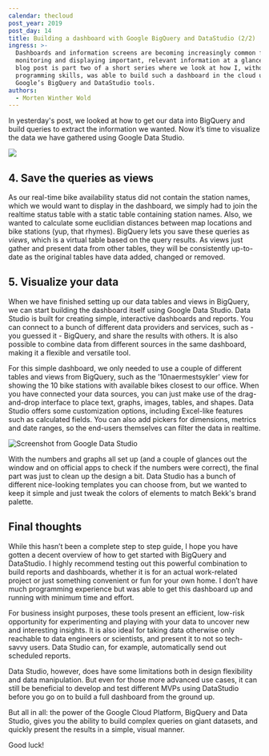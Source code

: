 ```yaml
---
calendar: thecloud
post_year: 2019
post_day: 14
title: Building a dashboard with Google BigQuery and DataStudio (2/2)
ingress: >-
  Dashboards and information screens are becoming increasingly common for
  monitoring and displaying important, relevant information at a glance. This
  blog post is part two of a short series where we look at how I, without much
  programming skills, was able to build such a dashboard in the cloud using
  Google’s BigQuery and DataStudio tools.
authors:
  - Morten Winther Wold
---
```

In yesterday's post, we looked at how to get our data into BigQuery and build queries to extract the information we wanted. Now it’s time to visualize the data we have gathered using Google Data Studio.

![](/assets/dashboard.png)

## 4. Save the queries as views

As our real-time bike availability status did not contain the station names, which we would want to display in the dashboard, we simply had to join the realtime status table with a static table containing station names. Also, we wanted to calculate some euclidian distances between map locations and bike stations (yup, that rhymes). BigQuery lets you save these queries as _views_, which is a virtual table based on the query results. As views just gather and present data from other tables, they will be consistently up-to-date as the original tables have data added, changed or removed.

## 5. Visualize your data

When we have finished setting up our data tables and views in BigQuery, we can start building the dashboard itself using Google Data Studio. Data Studio is built for creating simple, interactive dashboards and reports. You can connect to a bunch of different data providers and services, such as - you guessed it - BigQuery, and share the results with others. It is also possible to combine data from different sources in the same dashboard, making it a flexible and versatile tool. 

For this simple dashboard, we only needed to use a couple of different tables and views from BigQuery, such as the '10naermestsykler' view for showing the 10 bike stations with available bikes closest to our office. When you have connected your data sources, you can just make use of the drag-and-drop interface to place text, graphs, images, tables, and shapes. Data Studio offers some customization options, including Excel-like features such as calculated fields. You can also add pickers for dimensions, metrics and date ranges, so the end-users themselves can filter the data in realtime.

![Screenshot from Google Data Studio](/assets/datastudio_screen.png)

With the numbers and graphs all set up (and a couple of glances out the window and on official apps to check if the numbers were correct), the final part was just to clean up the design a bit. Data Studio has a bunch of different nice-looking templates you can choose from, but we wanted to keep it simple and just tweak the colors of elements to match Bekk's brand palette.

## Final thoughts

While this hasn’t been a complete step to step guide, I hope you have gotten a decent overview of how to get started with BigQuery and DataStudio. I highly recommend testing out this powerful combination to build reports and dashboards, whether it is for an actual work-related project or just something convenient or fun for your own home. I don’t have much programming experience but was able to get this dashboard up and running with minimum time and effort.

For business insight purposes, these tools present an efficient, low-risk opportunity for experimenting and playing with your data to uncover new and interesting insights. It is also ideal for taking data otherwise only reachable to  data engineers or scientists, and present it to not so tech-savvy users. Data Studio can, for example, automatically send out scheduled reports.

Data Studio, however, does have some limitations both in design flexibility and data manipulation. But even for those more advanced use cases, it can still be beneficial to develop and test different MVPs using DataStudio before you go on to build a full dashboard from the ground up.

But all in all: the power of the Google Cloud Platform, BigQuery and Data Studio, gives you the ability to build complex queries on giant datasets, and quickly present the results in a simple, visual manner.

Good luck!
